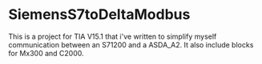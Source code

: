 # SiemensS7toDeltaModbus
This is a project for TIA V15.1 that i've written to simplify myself communication between an S71200 and a ASDA_A2. It also include blocks for Mx300 and C2000. 
